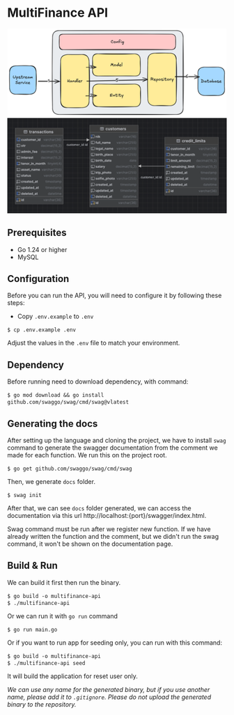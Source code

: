 # MultiFinance API

![Architecture](architecture.png)
![Database](database.png)

## Prerequisites

- Go 1.24 or higher
- MySQL

## Configuration

Before you can run the API, you will need to configure it by following these steps:
- Copy `.env.example` to `.env`
```
$ cp .env.example .env
```
Adjust the values in the `.env` file to match your environment.

## Dependency

Before running need to download dependency, with command:
```
$ go mod download && go install github.com/swaggo/swag/cmd/swag@vlatest
```

## Generating the docs

After setting up the language and cloning the project, we have to install `swag` command to generate the swagger
documentation from the comment we made for each function. We run this on the project root.

    $ go get github.com/swaggo/swag/cmd/swag

Then, we generate `docs` folder.

    $ swag init

After that, we can see `docs` folder generated, we can access the documentation via this
url http://localhost:{port}/swagger/index.html.

Swag command must be run after we register new function. If we have already written the function and the comment, but we
didn't run the swag command, it won't be shown on the documentation page.

## Build & Run

We can build it first then run the binary.

    $ go build -o multifinance-api
    $ ./multifinance-api

Or we can run it with `go run` command

    $ go run main.go

Or if you want to run app for seeding only, you can run with this command:

    $ go build -o multifinance-api
    $ ./multifinance-api seed

It will build the application for reset user only.

*We can use any name for the generated binary, but if you use another name, please add it to `.gitignore`. Please do not upload the generated binary to the repository.*
